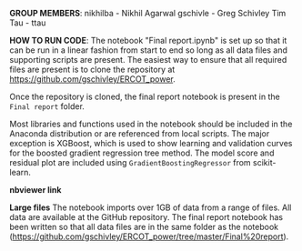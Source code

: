 **GROUP MEMBERS**:
nikhilba - Nikhil Agarwal
gschivle - Greg Schivley
Tim Tau - ttau

**HOW TO RUN CODE**:
The notebook "Final report.ipynb" is set up so that it can be run in a linear fashion from start to end so long as all data files and supporting scripts are present. The easiest way to ensure that all required files are present is to clone the repository at https://github.com/gschivley/ERCOT_power.

Once the repository is cloned, the final report notebook is present in the `Final report` folder.

Most libraries and functions used in the notebook should be included in the Anaconda distribution or are referenced from local scripts. The major exception is XGBoost, which is used to show learning and validation curves for the boosted gradient regression tree method. The model score and residual plot are included using `GradientBoostingRegressor` from scikit-learn.

**nbviewer link**


**Large files**
The notebook imports over 1GB of data from a range of files. All data are available at the GitHub repository. The final report notebook has been written so that all data files are in the same folder as the notebook (https://github.com/gschivley/ERCOT_power/tree/master/Final%20report).